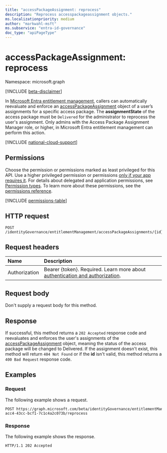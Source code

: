 ```yaml
---
title: "accessPackageAssignment: reprocess"
description: "Reprocess accesspackageassignment objects."
ms.localizationpriority: medium
author: "markwahl-msft"
ms.subservice: "entra-id-governance"
doc_type: "apiPageType"
---
```


# accessPackageAssignment: reprocess

Namespace: microsoft.graph

[!INCLUDE [beta-disclaimer](../../includes/beta-disclaimer.md)]

In [Microsoft Entra entitlement management](../resources/entitlementmanagement-overview.md), callers can automatically reevaluate and enforce an [accessPackageAssignment](../resources/accesspackageassignment.md) object of a user’s assignments for a specific access package. The **assignmentState** of the access package must be `Delivered` for the administrator to reprocess the user's assignment. Only admins with the Access Package Assignment Manager role, or higher, in Microsoft Entra entitlement management can perform this action.

[!INCLUDE [national-cloud-support](../../includes/global-us.md)]

## Permissions

Choose the permission or permissions marked as least privileged for this API. Use a higher privileged permission or permissions [only if your app requires it](/graph/permissions-overview#best-practices-for-using-microsoft-graph-permissions). For details about delegated and application permissions, see [Permission types](/graph/permissions-overview#permission-types). To learn more about these permissions, see the [permissions reference](/graph/permissions-reference).

<!-- { "blockType": "permissions", "name": "accesspackageassignment_reprocess" } -->
[!INCLUDE [permissions-table](../includes/permissions/accesspackageassignment-reprocess-permissions.md)]
  
## HTTP request

<!-- {
  "blockType": "ignored"
}
-->
```http
POST /identityGovernance/entitlementManagement/accessPackageAssignments/{id}/reprocess 
```

## Request headers

| Name      |Description|
|:----------|:----------|
|Authorization|Bearer {token}. Required. Learn more about [authentication and authorization](/graph/auth/auth-concepts).|

## Request body

Don't supply a request body for this method.

## Response

If successful, this method returns a `202 Accepted` response code and reevaluates and enforces the user's assignments of the [accessPackageAssignment](../resources/accesspackageassignment.md) object, meaning the status of the access package will be changed to Delivered. If the assignment doesn't exist, this method will return `404 Not Found` or if the **id** isn't valid, this method returns a `400 Bad Request` response code.

## Examples

### Request

The following example shows a request.

<!-- {
  "blockType": "ignored",
  "name": "reprocess_accesspackageassignments"
}-->
```http
POST https://graph.microsoft.com/beta/identityGovernance/entitlementManagement/accessPackageAssignments/d82eb508-acc4-43cc-bcf1-7c1c4a2c073b/reprocess
```

### Response

The following example shows the response.


<!-- {
  "blockType": "response",
  "truncated": true
} -->

```http
HTTP/1.1 202 Accepted 
```
